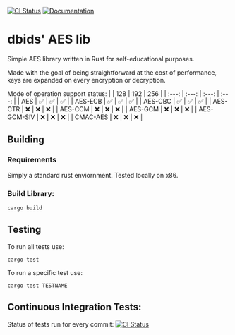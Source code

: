 [![CI Status][build-img]][build-url]
[![Documentation][doc-img]][doc-url]

[build-img]: https://github.com/dbids/aes/actions/workflows/ci.yml/badge.svg
[build-url]: https://github.com/dbids/aes/actions/workflows/ci.yml
[doc-img]: https://github.com/dbids/aes/actions/workflows/docs.yml/badge.svg
[doc-url]: https://dbids.github.io/aes/index.html


# dbids' AES lib
Simple AES library written in Rust for self-educational purposes.

Made with the goal of being straightforward at the cost of performance, keys are expanded on
every encryption or decryption.

Mode of operation support status:
| | 128 | 192 | 256 |
| :---: | :---: | :---: | :---: |
| AES | ✅ | ✅ | ✅ |
| AES-ECB | ✅ | ✅ | ✅ |
| AES-CBC | ✅ | ✅ | ✅ |
| AES-CTR | ❌ | ❌ | ❌ |
| AES-CCM | ❌ | ❌ | ❌ |
| AES-GCM | ❌ | ❌ | ❌ |
| AES-GCM-SIV | ❌ | ❌ | ❌ |
| CMAC-AES | ❌ | ❌ | ❌ |

## Building
### Requirements
Simply a standard rust enviornment.  Tested locally on x86.

### Build Library:
```
cargo build
```
## Testing
To run all tests use:
```
cargo test
```
To run a specific test use:
```
cargo test TESTNAME
```
## Continuous Integration Tests:
Status of tests run for every commit:
[![CI Status][build-img]][build-url]
